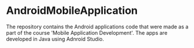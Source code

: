# AndroidMobileApplication
The repository contains the Android applications code that were made as a part of the course 'Mobile Application Development'. The apps are developed in Java using Adnroid Studio.
